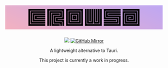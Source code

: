 <h1 align="center">
  <img src="assets/Crowsa/Splash.svg">
</h1>
  <p align="center">
    <a href="https://www.rust-lang.org" target="_blank"><img src="https://img.shields.io/badge/made%20in%20rust-000?style=for-the-badge&logo=rust&logoColor=white"/></a>
    <a href="https://github.com/pparaxan/Crowsa"><img alt="GitHub Mirror" src="https://img.shields.io/badge/github%20mirror-181717?style=for-the-badge&logo=github&logoColor=white"/></a>
  </p>
<p align="center">A lightweight alternative to Tauri.</p>
<p align="center">This project is currently a work in progress.</p>
